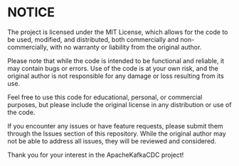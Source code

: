 # NOTICE
The project is licensed under the MIT License, which allows for the code to be used, modified, and distributed, both commercially and non-commercially, with no warranty or liability from the original author.

Please note that while the code is intended to be functional and reliable, it may contain bugs or errors. Use of the code is at your own risk, and the original author is not responsible for any damage or loss resulting from its use.

Feel free to use this code for educational, personal, or commercial purposes, but please include the original license in any distribution or use of the code.

If you encounter any issues or have feature requests, please submit them through the Issues section of this repository. While the original author may not be able to address all issues, they will be reviewed and considered.

Thank you for your interest in the ApacheKafkaCDC project!